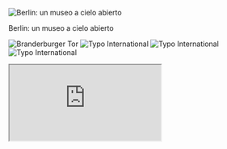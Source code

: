 ![Berlin: un museo a cielo abierto](img/work/proj-001/thumb.jpg)

Berlin: un museo a cielo abierto

![Branderburger Tor](img/work/proj-001/201709_Berlin_0200_lzn.jpg)
![Typo International](img/work/proj-001/201709_Berlin_0005_lzn.jpg)
![Typo International](img/work/proj-001/201709_Berlin_0008_lzn.jpg)
![Typo International](img/work/proj-001/201709_Berlin_0100_lzn.jpg)


<iframe src="https://github.com/calcita/mapamundi/blob/master/content/work/sitesmap2.html",width="100%"></iframe>